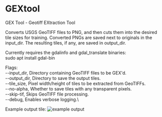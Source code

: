 # GEXtool
GEX Tool - Geotiff EXtraction Tool

Converts USGS GeoTIFF files to PNG, and then cuts them into the desired tile sizes for training.
Converted PNGs are saved next to originals in the input_dir. 
The resulting tiles, if any, are saved in output_dir.

Currently requires the gdalinfo and gdal_translate binaries:\
sudo apt install gdal-bin

Flags:\
--input_dir, Directory containing GeoTIFF files to be GEX'd.\
--output_dir, Directory to save the output tiles.\
--tile_size, Pixel width/height of tiles to be extracted from GeoTIFFs.\
--no-alpha, Whether to save tiles with any transparent pixels.\
--skip-tif, Skips GeoTIFF file processing.\
--debug, Enables verbose logging.\

Example output tile:
![example output](https://github.com/TurainAI/GEXtool/blob/main/USGS_one_meter_x42y531_WA_Olympic_Peninsula_2013_GEXD_resized_3072_2048.png?raw=true)
